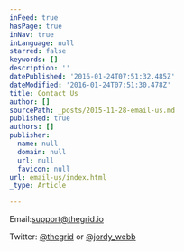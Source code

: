 ```yaml
---
inFeed: true
hasPage: true
inNav: true
inLanguage: null
starred: false
keywords: []
description: ''
datePublished: '2016-01-24T07:51:32.485Z'
dateModified: '2016-01-24T07:51:30.478Z'
title: Contact Us
author: []
sourcePath: _posts/2015-11-28-email-us.md
published: true
authors: []
publisher:
  name: null
  domain: null
  url: null
  favicon: null
url: email-us/index.html
_type: Article

---
```

Email:[support@thegrid.io][0]

Twitter: [@thegrid][1] or [@jordy\_webb][2]

[0]: mailto:support@thegrid.io
[1]: https://twitter.com/thegrid
[2]: https://twitter.com/Jordy_Webb